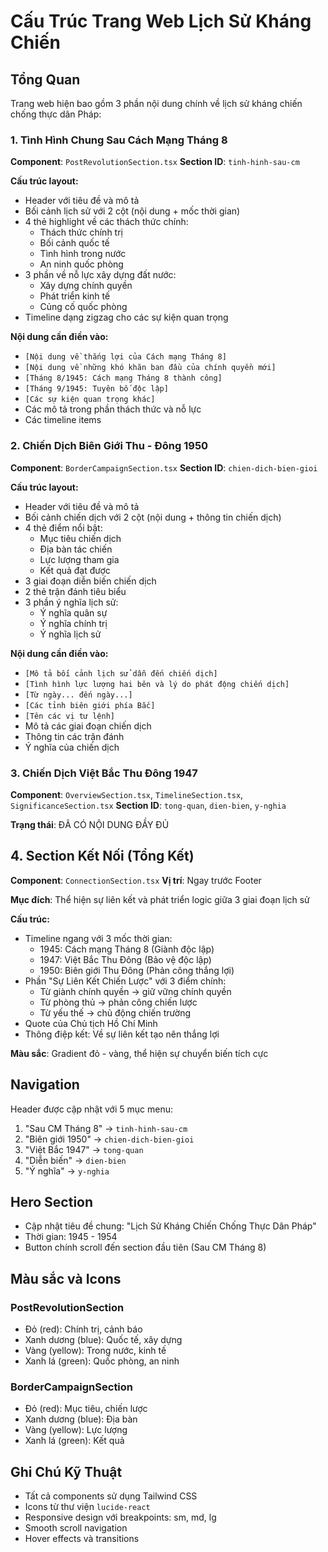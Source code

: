 # Cấu Trúc Trang Web Lịch Sử Kháng Chiến

## Tổng Quan
Trang web hiện bao gồm 3 phần nội dung chính về lịch sử kháng chiến chống thực dân Pháp:

### 1. Tình Hình Chung Sau Cách Mạng Tháng 8
**Component**: `PostRevolutionSection.tsx`
**Section ID**: `tinh-hinh-sau-cm`

**Cấu trúc layout:**
- Header với tiêu đề và mô tả
- Bối cảnh lịch sử với 2 cột (nội dung + mốc thời gian)
- 4 thẻ highlight về các thách thức chính:
  - Thách thức chính trị
  - Bối cảnh quốc tế  
  - Tình hình trong nước
  - An ninh quốc phòng
- 3 phần về nỗ lực xây dựng đất nước:
  - Xây dựng chính quyền
  - Phát triển kinh tế
  - Củng cố quốc phòng
- Timeline dạng zigzag cho các sự kiện quan trọng

**Nội dung cần điền vào:**
- `[Nội dung về thắng lợi của Cách mạng Tháng 8]`
- `[Nội dung về những khó khăn ban đầu của chính quyền mới]`
- `[Tháng 8/1945: Cách mạng Tháng 8 thành công]`
- `[Tháng 9/1945: Tuyên bố độc lập]`
- `[Các sự kiện quan trọng khác]`
- Các mô tả trong phần thách thức và nỗ lực
- Các timeline items

### 2. Chiến Dịch Biên Giới Thu - Đông 1950
**Component**: `BorderCampaignSection.tsx`
**Section ID**: `chien-dich-bien-gioi`

**Cấu trúc layout:**
- Header với tiêu đề và mô tả
- Bối cảnh chiến dịch với 2 cột (nội dung + thông tin chiến dịch)
- 4 thẻ điểm nổi bật:
  - Mục tiêu chiến dịch
  - Địa bàn tác chiến
  - Lực lượng tham gia
  - Kết quả đạt được
- 3 giai đoạn diễn biến chiến dịch
- 2 thẻ trận đánh tiêu biểu
- 3 phần ý nghĩa lịch sử:
  - Ý nghĩa quân sự
  - Ý nghĩa chính trị
  - Ý nghĩa lịch sử

**Nội dung cần điền vào:**
- `[Mô tả bối cảnh lịch sử dẫn đến chiến dịch]`
- `[Tình hình lực lượng hai bên và lý do phát động chiến dịch]`
- `[Từ ngày... đến ngày...]`
- `[Các tỉnh biên giới phía Bắc]`
- `[Tên các vị tư lệnh]`
- Mô tả các giai đoạn chiến dịch
- Thông tin các trận đánh
- Ý nghĩa của chiến dịch

### 3. Chiến Dịch Việt Bắc Thu Đông 1947
**Component**: `OverviewSection.tsx`, `TimelineSection.tsx`, `SignificanceSection.tsx`
**Section ID**: `tong-quan`, `dien-bien`, `y-nghia`

**Trạng thái**: ĐÃ CÓ NỘI DUNG ĐẦY ĐỦ

## 4. Section Kết Nối (Tổng Kết)
**Component**: `ConnectionSection.tsx`
**Vị trí**: Ngay trước Footer

**Mục đích**: Thể hiện sự liên kết và phát triển logic giữa 3 giai đoạn lịch sử

**Cấu trúc:**
- Timeline ngang với 3 mốc thời gian:
  - 1945: Cách mạng Tháng 8 (Giành độc lập)
  - 1947: Việt Bắc Thu Đông (Bảo vệ độc lập)
  - 1950: Biên giới Thu Đông (Phản công thắng lợi)
- Phần "Sự Liên Kết Chiến Lược" với 3 điểm chính:
  - Từ giành chính quyền → giữ vững chính quyền
  - Từ phòng thủ → phản công chiến lược
  - Từ yếu thế → chủ động chiến trường
- Quote của Chủ tịch Hồ Chí Minh
- Thông điệp kết: Về sự liên kết tạo nên thắng lợi

**Màu sắc**: Gradient đỏ - vàng, thể hiện sự chuyển biến tích cực

## Navigation
Header được cập nhật với 5 mục menu:
1. "Sau CM Tháng 8" → `tinh-hinh-sau-cm`
2. "Biên giới 1950" → `chien-dich-bien-gioi`
3. "Việt Bắc 1947" → `tong-quan`
4. "Diễn biến" → `dien-bien`
5. "Ý nghĩa" → `y-nghia`

## Hero Section
- Cập nhật tiêu đề chung: "Lịch Sử Kháng Chiến Chống Thực Dân Pháp"
- Thời gian: 1945 - 1954
- Button chính scroll đến section đầu tiên (Sau CM Tháng 8)

## Màu sắc và Icons
### PostRevolutionSection
- Đỏ (red): Chính trị, cảnh báo
- Xanh dương (blue): Quốc tế, xây dựng
- Vàng (yellow): Trong nước, kinh tế
- Xanh lá (green): Quốc phòng, an ninh

### BorderCampaignSection  
- Đỏ (red): Mục tiêu, chiến lược
- Xanh dương (blue): Địa bàn
- Vàng (yellow): Lực lượng
- Xanh lá (green): Kết quả

## Ghi Chú Kỹ Thuật
- Tất cả components sử dụng Tailwind CSS
- Icons từ thư viện `lucide-react`
- Responsive design với breakpoints: sm, md, lg
- Smooth scroll navigation
- Hover effects và transitions
